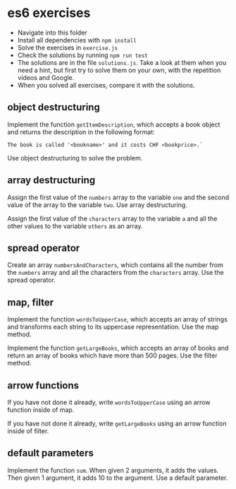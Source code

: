 # es6 exercises

- Navigate into this folder
- Install all dependencies with `npm install`
- Solve the exercises in `exercise.js`
- Check the solutions by running `npm run test`
- The solutions are in the file `solutions.js`. Take a look at them when you need a hint, but first try to solve them on your own, with the repetition videos and Google.
- When you solved all exercises, compare it with the solutions.

## object destructuring

Implement the function `getItemDescription`, which accepts a book object and returns the description in the following format:

```
The book is called '<bookname>' and it costs CHF <bookprice>.`
```

Use object destructuring to solve the problem.

## array destructuring

Assign the first value of the `numbers` array to the variable `one` and the second value of the array to the variable `two`. Use array destructuring.

Assign the first value of the `characters` array to the variable `a` and all the other values to the variable `others` as an array.

## spread operator

Create an array `numbersAndCharacters`, which contains all the number from the `numbers` array and all the characters from the `characters` array. Use the spread operator.

## map, filter

Implement the function `wordsToUpperCase`, which accepts an array of strings and transforms each string to its uppercase representation. Use the map method.

Implement the function `getLargeBooks`, which accepts an array of books and return an array of books which have more than 500 pages. Use the filter method.

## arrow functions

If you have not done it already, write `wordsToUpperCase` using an arrow function inside of map.

If you have not done it already, write `getLargeBooks` using an arrow function inside of filter.

## default parameters

Implement the function `sum`. When given 2 arguments, it adds the values. Then given 1 argument, it adds 10 to the argument. Use a default parameter.
